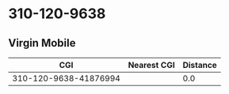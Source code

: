 # 310-120-9638
## Virgin Mobile


| CGI | Nearest CGI | Distance |
|-----|-------------|----------|
| 310-120-9638-41876994 |  | 0.0 |
